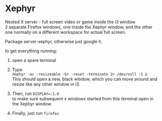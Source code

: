 Xephyr
======

Nested X server - full screen video or game inside the i3 window  
2 separate Firefox windows, one inside the Xephyr window, and the other one normally on a different workspace for actual full screen.

Package server-xephyr, otherwise just google it.

to get everything running:
1. open a spare terminal

2. Type  
`Xephyr -ac -resizeable -br -reset -terminate 2> /dev/null :1 &`  
This should open a new, black window, which you can move around and resize like any other window in i3.  

3. Then, run `DISPLAY=:1.0`  
to make sure subsequent x windows started from this terminal open in the Xephyr window.  

4. Finally, just run `firefox`

